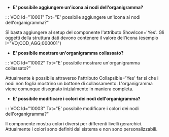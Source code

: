 
- **E' possibile aggiungere un'icona ai nodi dell'organigramma?**

 :  : VOC Id="10001" Txt="E' possibile aggiungere un'icona ai nodi dell'organigramma?"

Sì basta aggiungere al setup del componente l'attributo ShowIcon='Yes'. Gli oggetti della struttura dati devono contenere il valore dell'icona (esempio I="VO;COD_AGG;000001")

- **E' possibile mostrare un'organigramma collassato?**

 :  : VOC Id="10002" Txt="E' possibile mostrare un'organigramma collassato?"

Attualmente è possibile attraverso l'attributo Collapsible='Yes' far sì che i nodi non foglia mostrino un bottone di collassamento. L'organigramma viene comunque disegnato inizialmente in maniera completa.

- **E' possibile modificare i colori dei nodi dell'organigramma?**

 :  : VOC Id="10003" Txt="E' possibile modificare i colori dei nodi dell'organigramma?"

Il componente mostra colori diversi per differenti livelli gerarchici. Attualmente i colori sono definiti dal sistema e non sono personalizzabili.
